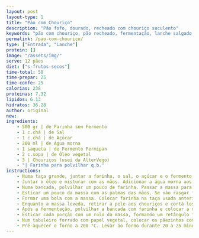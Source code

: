 ```yaml
---
layout: post
layout-type: 1
title: "Pão com Chouriço"
description: "Pão fofo, dourado, recheado com chouriço suculento"
keywords: "pão com chouriço, pão recheado, fermentação, lanche salgado, receita tradicional, chouriço português, pão caseiro, forno, massa levedada, snack."
permalink: /pao-com-chourico/
type: ["Entrada", "Lanche"]
protein: []
image: "/assets/img/"
serve: 12 pães
diet: ["s-frutos-secos"]
time-total: 50
time-prepar: 25
time-confe: 25
calorias: 238
proteinas: 7.32
lipidos: 6.13
hidratos: 36.28
author: original
new:
ingredients:
    - 500 gr | de Farinha sem Fermento
    - 1 c.chá | de Sal
    - 1 c.chá | de Açúcar
    - 200 ml | de Água morna
    - 1 saqueta | de Fermento Fermipan
    - 2 c.sopa | de Óleo vegetal
    - 3 | Chouriços (usei da AlterVego)
    - "| Farinha para polvilhar q.b."
instructions:
    - Numa taça grande, juntar a farinha, o sal, o açúcar e o fermento seco. Misturar bem com uma colher.
    - Juntar o óleo e misturar com as mãos. Adicionar a água morna aos poucos, envolvendo constantemente até começar a formar uma massa.
    - Numa bancada, polvilhar um pouco de farinha. Passar a massa para a bancada e amassar durante cerca de 5 minutos até que fique elástica. Se estiver muito dura, molhar as mãos e continuar a amassar.
    - Esticar um pouco da massa com as palmas das mãos. Se não rasgar facilmente, está no ponto. Se rasgar, molhar novamente as mãos e amassar novamente até ficar no ponto.
    - Formar uma bola com a massa. Colocar farinha na taça usada anteriormante e transferir a bola de massa para a mesma. Fazer uma cruz com a mão no topo da massa. Cobrir com película aderente e um pano por cima. Deixar repousar durante 1 hora, até dobrar de volume.
    - Enquanto a massa leveda, retirar a pele aos chouriços e cortá-los em rodelas bem finas.
    - Após a fermentação, polvilhar a bancada com farinha e colocar a massa em cima. Apertar ligeiramente para retirar o ar. Formar um rolo e dividi-los em partes iguais para, posteriorente, formarmos os pãezinhos.
    - Esticar cada porção com um rolo da massa, formando um retângulo fino. Distribuir o chouriço pelas massas, deixando uma borda livre em toda a volta. Fechar como se fosse um envelope - primeiro, dobrar as laterais para o centro, uma sobre a outra; dobrar as pontas em triângulo e fechar sobre o topo, formando um retângulo bem fechado.
    - Num tabuleiro forrado com papel vegetal, colocar os pãezinhos com as dobras viradas para baixo. Fazer cortes diagonais na parte de cima com uma faca afiada. Cobrir com um pano e deixar repousar por pelo menos 1 hora.
    - Pré-aquecer o forno a 200 °C. Levar ao forno durante 20 a 25 minutos, até os pães ficarem douradinhos. Ir vigiando para não secarem demasiado.
---
```


